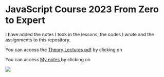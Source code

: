 # JavaScript Course 2023 From Zero to Expert
I have added the notes I took in the lessons, the codes I wrote and the assignments to this repository.

You can access the [Theory Lectures pdf](https://drive.google.com/file/d/1mDO5YoiXGQWO7UOr9O7GFN07rsIQpU0c/view?usp=sharing) by clicking on

You can access [My notes ](https://drive.google.com/file/d/1mDO5YoiXGQWO7UOr9O7GFN07rsIQpU0c/view?usp=sharing) by clicking on

![](https://static-cdn.jtvnw.net/jtv_user_pictures/dd970ca6-0630-4ef8-8ac2-894c8275d765-profile_banner-480-1280x640.jpeg)

